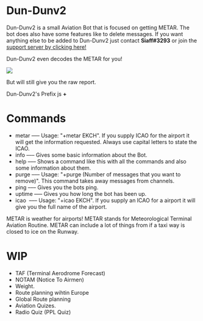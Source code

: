 # Dun-Dunv2
Dun-Dunv2 is a small Aviation Bot that is focused on getting METAR. The bot does also have some features like to delete messages.
If you want anything else to be added to Dun-Dunv2 just contact <b>Siaff#3293</b> 
or join the <a href='https://discord.gg/wf64e98'>support server by clicking here!</a>

Dun-Dunv2 even decodes the METAR for you!





<img src='https://i.imgur.com/ch8kSjv.png'></img>





But will still give you the raw report.

Dun-Dunv2's Prefix js <b>+</b>
# Commands
+ metar   ––– Usage: "+metar EKCH". If you supply ICAO for the airport it will get the information requested. Always use capital letters to state the ICAO.
+ info    ––– Gives some basic information about the Bot.
+ help    ––– Shows a command like this with all the commands and also some information about them.
+ purge   ––– Usage: "+purge (Number of messages that you want to remove)". This command takes away messages from channels.
+ ping	  ––– Gives you the bots ping.
+ uptime  ––– Gives you how long the bot has been up.
+ icao    ––– Usage: "+icao EKCH". If you supply an ICAO for a airport it will give you the full name of the airport.


METAR is weather for airports! METAR stands for Meteorological Terminal Aviation Routine. METAR can include a lot of things from if a taxi way is closed to ice on the Runway.

# WIP
- TAF (Terminal Aerodrome Forecast)
- NOTAM (Notice To Airmen)
- Weight.
- Route planning wihtin Europe
- Global Route planning
- Aviation Quizes.
- Radio Quiz (PPL Quiz)